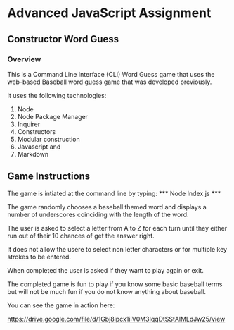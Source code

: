 # Advanced JavaScript Assignment

## Constructor Word Guess

### Overview

This is a Command Line Interface (CLI) Word Guess game that uses the web-based Baseball word guess game that was developed previously.  


It uses the following technologies:

1. Node
2. Node Package Manager
3. Inquirer
4. Constructors
5. Modular construction
6. Javascript and
7. Markdown


## Game Instructions

The game is intiated at the command line by typing: *** Node Index.js ***

The game randomly chooses a baseball themed word and displays a number of underscores coinciding with the length of the word.

The user is asked to select a letter from A to Z for each turn until they either run out of their 10 chances of get the answer right.

It does not allow the usere to seledt non letter characters or for multiple key strokes to be entered.

When completed the user is asked if they want to play again or exit.

The completed game is fun to play if you know some basic baseball terms but will not be much fun if you do not know anything about baseball.

You can see the game in action here:

https://drive.google.com/file/d/1Gbj8ipcx1iIV0M3IqqDtSStAlMLdJw25/view

